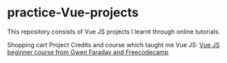 # practice-Vue-projects
This repository consists of  Vue JS projects I learnt through online tutorials.

Shopping cart Project Credits and course which taught me Vue JS:
[Vue JS beginner course from Gwen Faraday and Freecodecamp](https://www.youtube.com/watch?v=FXpIoQ_rT_c)
